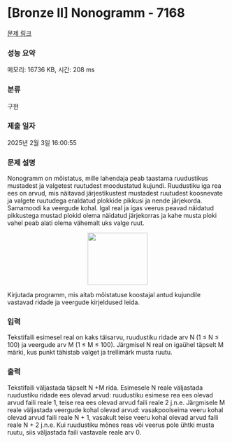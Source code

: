# [Bronze II] Nonogramm - 7168 

[문제 링크](https://www.acmicpc.net/problem/7168) 

### 성능 요약

메모리: 16736 KB, 시간: 208 ms

### 분류

구현

### 제출 일자

2025년 2월 3일 16:00:55

### 문제 설명

<p>Nonogramm on mõistatus, mille lahendaja peab taastama ruudustikus mustadest ja valgetest ruutudest moodustatud kujundi. Ruudustiku iga rea ees on arvud, mis näitavad järjestikustest mustadest ruutudest koosnevate ja valgete ruutudega eraldatud plokkide pikkusi ja nende järjekorda. Samamoodi ka veergude kohal. Igal real ja igas veerus peavad näidatud pikkustega mustad plokid olema näidatud järjekorras ja kahe musta ploki vahel peab alati olema vähemalt uks valge ruut.</p>

<p style="text-align: center;"><img alt="" src="https://upload.acmicpc.net/95324ff3-b69e-4a8a-a3df-b47cc265db17/-/preview/" style="width: 137px; height: 119px;"></p>

<p>Kirjutada programm, mis aitab mõistatuse koostajal antud kujundile vastavad ridade ja veergude kirjeldused leida.</p>

### 입력 

 <p>Tekstifaili esimesel real on kaks täisarvu, ruudustiku ridade arv N (1 ≤ N ≤ 100) ja veergude arv M (1 ≤ M ≤ 100). Järgmisel N real on igaühel täpselt M märki, kus punkt tähistab valget ja trellimärk musta ruutu.</p>

### 출력 

 <p>Tekstifaili väljastada täpselt N +M rida. Esimesele N reale väljastada ruudustiku ridade ees olevad arvud: ruudustiku esimese rea ees olevad arvud faili reale 1, teise rea ees olevad arvud faili reale 2 j.n.e. Järgmisele M reale väljastada veergude kohal olevad arvud: vasakpoolseima veeru kohal olevad arvud faili reale N + 1, vasakult teise veeru kohal olevad arvud faili reale N + 2 j.n.e. Kui ruudustiku mõnes reas või veerus pole ühtki musta ruutu, siis väljastada faili vastavale reale arv 0.</p>

